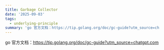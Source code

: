 ```yaml
---
title: Garbage Collector
date: '2025-09-03'
tags:
  - underlying-principle
summary: 'go 官方文档：https://tip.golang.org/doc/gc-guide?utm_source=chatgpt.com'
---
```

go 官方文档：https://tip.golang.org/doc/gc-guide?utm_source=chatgpt.com

